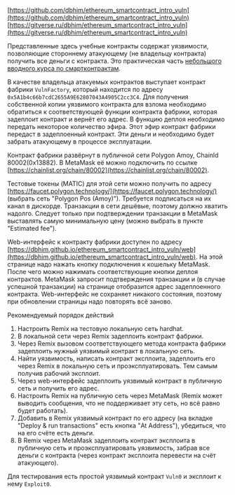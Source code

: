 [https://github.com/dbhim/ethereum_smartcontract_intro_vuln](https://github.com/dbhim/ethereum_smartcontract_intro_vuln)  
[https://gitverse.ru/dbhim/ethereum_smartcontract_intro_vuln](https://gitverse.ru/dbhim/ethereum_smartcontract_intro_vuln)

Представленные здесь учебные контракты содержат уязвимости, позволяющие стороннему атакующему (не владельцу контракта) получить все деньги с контракта. Это практическая часть [небольшого вводного курса по смартконтрактам](../ethereum_smartcontract_intro).

В качестве владельца атакуемых контрактов выступает контракт фабрики `VulnFactory`, который находится по адресу `0x5A1b4c66b7cdC2655A9E62807043A4905C2cc3C4`. Для получения собственной копии уязвимого контракта для взлома необходимо обратиться к соответствующей функции контракта фабрики, которая задеплоит контракт и вернёт его адрес. В функцию деплоя необходимо передать некоторое количество эфира. Этот эфир контракт фабрики передаст в задеплоенный контракт. Эти деньги и необходимо будет забрать атакующему в процессе эксплуатации.

Контракт фабрики развёрнут в публичной сети Polygon Amoy, ChainId 80002(0x13882). В MetaMask её можно подключить по ссылке [https://chainlist.org/chain/80002](https://chainlist.org/chain/80002).

Тестовые токены (MATIC) для этой сети можно получить по адресу [https://faucet.polygon.technology/](https://faucet.polygon.technology/) (выбрать сеть "Polygon Pos (Amoy)"). Требуется подписаться на их канал в дискорде. Транзакции в сети дешёвые, поэтому должно хватить надолго. Следует только при подтверждении транзакции в MetaMask выставлять самую минимальную цену (можно выбрать в пункте "Estimated fee").

Web-интерфейс к контракту фабрики доступен по адресу [https://dbhim.github.io/ethereum_smartcontract_intro_vuln/web](https://dbhim.github.io/ethereum_smartcontract_intro_vuln/web). На этой странице надо нажать кнопку подключения к кошельку MetaMask. После чего можно нажимать соответствующие кнопки деплоя контрактов. MetaMask запросит подтверждения транзакции и (в случае успешной транзакции) на странице отобразится адрес задеплоенного контракта. Web-интерфейс не сохраняет никакого состояния, поэтому при обновлении страницы надо повторять всё заново.

Рекомендуемый порядок действий
1. Настроить Remix на тестовую локальную сеть hardhat.
2. В локальной сети через Remix задеплоить контракт фабрики.
3. Через Remix вызовом соответствующего метода контракта фабрики задеплоить нужный уязвимый контракт в локальную сеть.
4. Найти уязвимость, написать контракт эксплоита, задеплоить его через Remix в локальную сеть и проэксплуатировать. Тем самым получив рабочий эксплоит.
5. Через web-интерфейс задеплоить уязвимый контракт в публичную сеть и получить его адрес.
6. Настроить Remix на публичную сеть через MetaMask (Remix может выводить сообщения, что не поддерживает эту сеть, но всё равно будет работать).
7. Добавить в Remix уязвимый контракт по его адресу (на вкладке "Deploy & run transactions" есть кнопка "At Address"), убедиться, что на его счёте есть деньги.
8. В Remix через MetaMask задеплоить контракт эксплоита в публичную сеть и проэксплуатировать уязвимость, забрав все деньги с контракта (через контракт эксплоита перевести на счёт атакующего).

Для тестирования есть простой уязвимый контракт `Vuln0` и эксплоит к нему `Exploit0`.